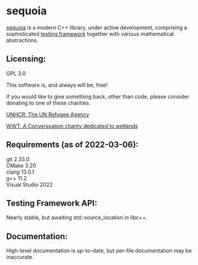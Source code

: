# sequoia

[sequoia](https://ojrosten.github.io/sequoia/html/index.html) is a modern C++ library,
under active development, comprising a sophisticated
[testing framework](https://ojrosten.github.io/sequoia/html/dc/d92/testframeworkpage.html)
together with various mathematical abstractions.

## Licensing:

GPL 3.0

This software is, and always will be, free!

If you would like to give something back, other than code, please consider donating to one
of these charities.

[UNHCR: The UN Refugee Agency](https://www.unhcr.org)

[WWT: A Conversvation charity dedicated to wetlands](https://www.wwt.org.uk/)

## Requirements (as of 2022-03-06):

git 2.33.0  
CMake 3.20  
clang 13.0.1  
g++ 11.2  
Visual Studio 2022  

## Testing Framework API:

Nearly stable, but awaiting std::source_location in libc++.

## Documentation:

High-level documentation is up-to-date, but per-file documentation may be inaccurate.

